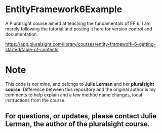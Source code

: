# EntityFramework6Example
A Pluralsight course aimed at teaching the fundamentals of EF 6. I am merely
following the tutorial and posting it here for version control and documentation.

https://app.pluralsight.com/library/courses/entity-framework-6-getting-started/table-of-contents

# Note
This code is *not mine*, and belongs to **Julie Lerman** and her **pluralsight course**. Difference between this repository
and the original author is my comments to help explain and a few method name changes, local instructions from the course. 

## For questions, or updates, please contact **Julie Lerman**, **the author of the pluralsight course**.
